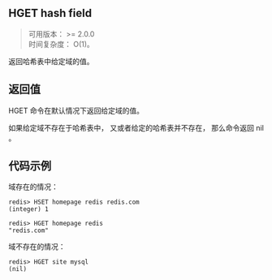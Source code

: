 ## HGET hash field
>可用版本： >= 2.0.0 <br/>
>时间复杂度： O(1)。

返回哈希表中给定域的值。

## 返回值

HGET 命令在默认情况下返回给定域的值。

如果给定域不存在于哈希表中， 又或者给定的哈希表并不存在， 那么命令返回 nil 。

## 代码示例

域存在的情况：
```shell script
redis> HSET homepage redis redis.com
(integer) 1

redis> HGET homepage redis
"redis.com"
```
域不存在的情况：
```shell script
redis> HGET site mysql
(nil)
```